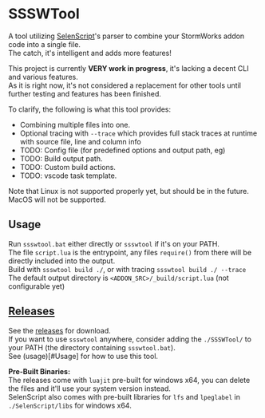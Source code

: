 # SSSWTool
A tool utilizing [SelenScript](https://github.com/Avril112113/selenscript)'s parser to combine your StormWorks addon code into a single file.  
The catch, it's intelligent and adds more features!  

This project is currently **VERY work in progress**, it's lacking a decent CLI and various features.  
As it is right now, it's not considered a replacement for other tools until further testing and features has been finished.  

To clarify, the following is what this tool provides:
- Combining multiple files into one.
- Optional tracing with `--trace` which provides full stack traces at runtime with source file, line and column info
- TODO: Config file (for predefined options and output path, eg)
- TODO: Build output path.
- TODO: Custom build actions.
- TODO: vscode task template.

Note that Linux is not supported properly yet, but should be in the future.  
MacOS will not be supported.  

## Usage
Run `ssswtool.bat` either directly or `ssswtool` if it's on your PATH.  
The file `script.lua` is the entrypoint, any files `require()` from there will be directly included into the output.  
Build with `ssswtool build ./`, or with tracing `ssswtool build ./ --trace`  
The default output directory is `<ADDON_SRC>/_build/script.lua` (not configurable yet)  

## [Releases](https://github.com/Avril112113/SSSWTool/releases)
See the [releases](https://github.com/Avril112113/SSSWTool/releases) for download.  
If you want to use `ssswtool` anywhere, consider adding the `./SSSWTool/` to your PATH (the directory containing `ssswtool.bat`).  
See (usage)[#Usage] for how to use this tool.  

**Pre-Built Binaries:**  
The releases come with `luajit` pre-built for windows x64, you can delete the files and it'll use your system version instead.  
SelenScript also comes with pre-built libraries for `lfs` and `lpeglabel` in `./SelenScript/libs` for windows x64.  
